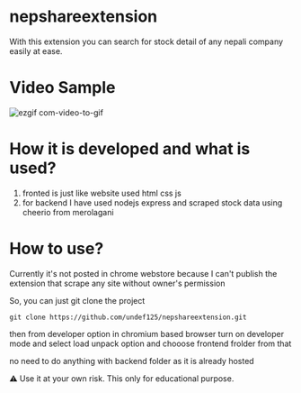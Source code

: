 # nepshareextension
With this extension you can search for stock detail of any nepali company easily at ease.

# Video Sample

![ezgif com-video-to-gif](https://github.com/undef125/nepshareextension/assets/86185111/13d90b17-eee9-4fd6-96ab-4c32ed2115b1)


# How it is developed and what is used?
1) fronted is just like website used html css js
2) for backend I have used nodejs express and scraped stock data using cheerio from merolagani

# How to use?
Currently it's not posted in chrome webstore because I can't publish the extension that scrape any site without owner's permission

So, you can just git clone the project
```
git clone https://github.com/undef125/nepshareextension.git
```
then from developer option in chromium based browser turn on developer mode and select load unpack option and chooose frontend frolder from that

no need to do anything with backend folder as it is already hosted

⚠️ Use it at your own risk. This only for educational purpose.
